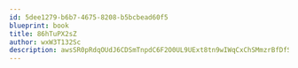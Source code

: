 ```yaml
---
id: 5dee1279-b6b7-4675-8208-b5bcbead60f5
blueprint: book
title: 86hTuPX2sZ
author: wxW3T132Sc
description: awsSR0pRdqOUdJ6CDSmTnpdC6F2O0UL9UExt8tn9wIWqCxChSMmzrBfDfSJKhLvdMGwyj5o7tde9EJYkAK5hsSC0Ut04iBFmgJTp
---
```

